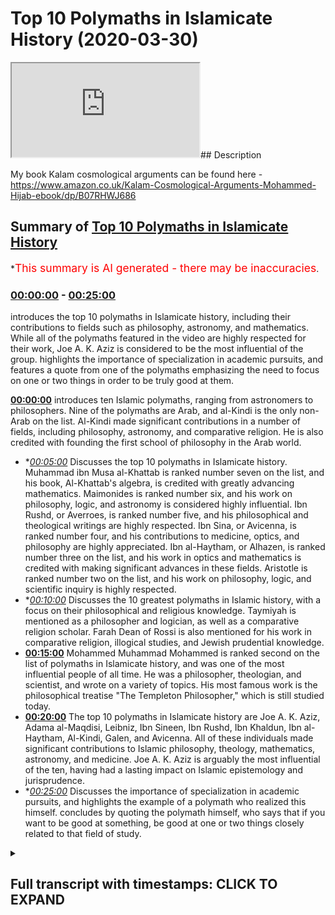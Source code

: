 # Top 10 Polymaths in Islamicate History (2020-03-30)

<iframe loading='lazy' src='https://www.youtube.com/embed/l6jwMzE5XaI'></iframe>## Description

My book Kalam cosmological arguments can be found here - https://www.amazon.co.uk/Kalam-Cosmological-Arguments-Mohammed-Hijab-ebook/dp/B07RHWJ686

## Summary of [Top 10 Polymaths in Islamicate History](https://www.youtube.com/watch?v=l6jwMzE5XaI)


*<span style="color:red; font-size:125%">This summary is AI generated - there may be inaccuracies</span>.

### [00:00:00](https://www.youtube.com/watch?v=l6jwMzE5XaI&t=0) - [00:25:00](https://www.youtube.com/watch?v=l6jwMzE5XaI&t=1500)

introduces the top 10 polymaths in Islamicate history, including their contributions to fields such as philosophy, astronomy, and mathematics. While all of the polymaths featured in the video are highly respected for their work, Joe A. K. Aziz is considered to be the most influential of the group.  highlights the importance of specialization in academic pursuits, and features a quote from one of the polymaths emphasizing the need to focus on one or two things in order to be truly good at them.

**[00:00:00](https://www.youtube.com/watch?v=l6jwMzE5XaI&t=0)**  introduces ten Islamic polymaths, ranging from astronomers to philosophers. Nine of the polymaths are Arab, and al-Kindi is the only non-Arab on the list. Al-Kindi made significant contributions in a number of fields, including philosophy, astronomy, and comparative religion. He is also credited with founding the first school of philosophy in the Arab world.
* **[00:05:00](https://www.youtube.com/watch?v=l6jwMzE5XaI&t=300)* Discusses the top 10 polymaths in Islamicate history. Muhammad ibn Musa al-Khattab is ranked number seven on the list, and his book, Al-Khattab's algebra, is credited with greatly advancing mathematics. Maimonides is ranked number six, and his work on philosophy, logic, and astronomy is considered highly influential. Ibn Rushd, or Averroes, is ranked number five, and his philosophical and theological writings are highly respected. Ibn Sina, or Avicenna, is ranked number four, and his contributions to medicine, optics, and philosophy are highly appreciated. Ibn al-Haytham, or Alhazen, is ranked number three on the list, and his work in optics and mathematics is credited with making significant advances in these fields. Aristotle is ranked number two on the list, and his work on philosophy, logic, and scientific inquiry is highly respected.
* **[00:10:00](https://www.youtube.com/watch?v=l6jwMzE5XaI&t=600)* Discusses the 10 greatest polymaths in Islamic history, with a focus on their philosophical and religious knowledge. Taymiyah is mentioned as a philosopher and logician, as well as a comparative religion scholar. Farah Dean of Rossi is also mentioned for his work in comparative religion, illogical studies, and Jewish prudential knowledge.
* **[00:15:00](https://www.youtube.com/watch?v=l6jwMzE5XaI&t=900)** Mohammed Muhammad Mohammed is ranked second on the list of polymaths in Islamicate history, and was one of the most influential people of all time. He was a philosopher, theologian, and scientist, and wrote on a variety of topics. His most famous work is the philosophical treatise "The Templeton Philosopher," which is still studied today.
* **[00:20:00](https://www.youtube.com/watch?v=l6jwMzE5XaI&t=1200)** The top 10 polymaths in Islamicate history are Joe A. K. Aziz, Adama al-Maqdisi, Leibniz, Ibn Sineen, Ibn Rushd, Ibn Khaldun, Ibn al-Haytham, Al-Kindi, Galen, and Avicenna. All of these individuals made significant contributions to Islamic philosophy, theology, mathematics, astronomy, and medicine. Joe A. K. Aziz is arguably the most influential of the ten, having had a lasting impact on Islamic epistemology and jurisprudence.
* **[00:25:00](https://www.youtube.com/watch?v=l6jwMzE5XaI&t=1500)* Discusses the importance of specialization in academic pursuits, and highlights the example of a polymath who realized this himself.  concludes by quoting the polymath himself, who says that if you want to be good at something, be good at one or two things closely related to that field of study.

<details><summary><h2>Full transcript with timestamps: CLICK TO EXPAND</h2></summary>

[0:00:00](https://youtu.be/l6jwMzE5XaI?t=0) assalamualaikum warahmatullahi what I  
[0:00:02](https://youtu.be/l6jwMzE5XaI?t=2) care - how are you guys doing look who  
[0:00:06](https://youtu.be/l6jwMzE5XaI?t=6) I've been asking me to do reading lists  
[0:00:07](https://youtu.be/l6jwMzE5XaI?t=7) different kinds of reading lists for  
[0:00:08](https://youtu.be/l6jwMzE5XaI?t=8) recommended reading and one day I might  
[0:00:11](https://youtu.be/l6jwMzE5XaI?t=11) actually write a reading list and put it  
[0:00:12](https://youtu.be/l6jwMzE5XaI?t=12) on my website  
[0:00:14](https://youtu.be/l6jwMzE5XaI?t=14) Muhammad a not code at UK but today  
[0:00:18](https://youtu.be/l6jwMzE5XaI?t=18) what I wanted to do with you guys is  
[0:00:19](https://youtu.be/l6jwMzE5XaI?t=19) actually take you through ten islamic  
[0:00:22](https://youtu.be/l6jwMzE5XaI?t=22) eight polymaths that i think you should  
[0:00:24](https://youtu.be/l6jwMzE5XaI?t=24) know about and i'm putting them in  
[0:00:25](https://youtu.be/l6jwMzE5XaI?t=25) ranking order and why have I phrased it  
[0:00:29](https://youtu.be/l6jwMzE5XaI?t=29) in this way ten Islamic a Poli masters  
[0:00:31](https://youtu.be/l6jwMzE5XaI?t=31) because Islamic a is a area where  
[0:00:34](https://youtu.be/l6jwMzE5XaI?t=34) Islamic rule was dominant and sometimes  
[0:00:39](https://youtu.be/l6jwMzE5XaI?t=39) can refer to the Caliphate like for  
[0:00:41](https://youtu.be/l6jwMzE5XaI?t=41) example there are made rule or are  
[0:00:43](https://youtu.be/l6jwMzE5XaI?t=43) bested rule etc and so when I say  
[0:00:47](https://youtu.be/l6jwMzE5XaI?t=47) Islamic a polymaths it doesn't  
[0:00:48](https://youtu.be/l6jwMzE5XaI?t=48) necessarily mean that the people that  
[0:00:51](https://youtu.be/l6jwMzE5XaI?t=51) are being referenced must be Muslims I  
[0:00:52](https://youtu.be/l6jwMzE5XaI?t=52) mean or Arabs or anything like that it  
[0:00:55](https://youtu.be/l6jwMzE5XaI?t=55) just means that they were living under  
[0:00:56](https://youtu.be/l6jwMzE5XaI?t=56) that particular rule the Islamic eighth  
[0:00:58](https://youtu.be/l6jwMzE5XaI?t=58) rule and I'm mentioning these ten names  
[0:01:01](https://youtu.be/l6jwMzE5XaI?t=61) because I do think that they are the  
[0:01:05](https://youtu.be/l6jwMzE5XaI?t=65) polymath are you should know about  
[0:01:07](https://youtu.be/l6jwMzE5XaI?t=67) now when I say polymath I'm talking  
[0:01:10](https://youtu.be/l6jwMzE5XaI?t=70) about someone who has a special ism in  
[0:01:13](https://youtu.be/l6jwMzE5XaI?t=73) more than one discipline of study and  
[0:01:16](https://youtu.be/l6jwMzE5XaI?t=76) has actually had an influence in that  
[0:01:19](https://youtu.be/l6jwMzE5XaI?t=79) academic discipline and so this is  
[0:01:22](https://youtu.be/l6jwMzE5XaI?t=82) different to saying for example that you  
[0:01:25](https://youtu.be/l6jwMzE5XaI?t=85) are the most influential person or the  
[0:01:27](https://youtu.be/l6jwMzE5XaI?t=87) ten most influential people culturally  
[0:01:29](https://youtu.be/l6jwMzE5XaI?t=89) societally politically or economically  
[0:01:30](https://youtu.be/l6jwMzE5XaI?t=90) that's a different thing and so for this  
[0:01:34](https://youtu.be/l6jwMzE5XaI?t=94) reason I'm gonna not include obviously  
[0:01:36](https://youtu.be/l6jwMzE5XaI?t=96) the the Prophet Muhammad and their  
[0:01:40](https://youtu.be/l6jwMzE5XaI?t=100) Sahaba the Companions of the Prophet or  
[0:01:43](https://youtu.be/l6jwMzE5XaI?t=103) even the turbine for that matter if this  
[0:01:46](https://youtu.be/l6jwMzE5XaI?t=106) is strictly an academic exercise where  
[0:01:49](https://youtu.be/l6jwMzE5XaI?t=109) we look at using my subjective value  
[0:01:53](https://youtu.be/l6jwMzE5XaI?t=113) judgment of course ten of the people who  
[0:01:56](https://youtu.be/l6jwMzE5XaI?t=116) have contributed most to in my opinion  
[0:01:59](https://youtu.be/l6jwMzE5XaI?t=119) obviously too in that area and what I'm  
[0:02:06](https://youtu.be/l6jwMzE5XaI?t=126) not including in the area is sub-saharan  
[0:02:08](https://youtu.be/l6jwMzE5XaI?t=128) Africa and I'll be honest with you the  
[0:02:09](https://youtu.be/l6jwMzE5XaI?t=129) reason why is because I have very  
[0:02:11](https://youtu.be/l6jwMzE5XaI?t=131) limited knowledge of the area  
[0:02:13](https://youtu.be/l6jwMzE5XaI?t=133) likewise I'm not including China as  
[0:02:15](https://youtu.be/l6jwMzE5XaI?t=135) though obviously Islam spread to China  
[0:02:19](https://youtu.be/l6jwMzE5XaI?t=139) I'm not including it because once again  
[0:02:22](https://youtu.be/l6jwMzE5XaI?t=142) my knowledge is pretty much non-existent  
[0:02:24](https://youtu.be/l6jwMzE5XaI?t=144) in terms of Chinese coach I'm a cadet  
[0:02:28](https://youtu.be/l6jwMzE5XaI?t=148) academia et cetera on these on these  
[0:02:30](https://youtu.be/l6jwMzE5XaI?t=150) issues so let's get started before we  
[0:02:34](https://youtu.be/l6jwMzE5XaI?t=154) actually start listing my criteria for  
[0:02:37](https://youtu.be/l6jwMzE5XaI?t=157) subjective value judgment will be  
[0:02:39](https://youtu.be/l6jwMzE5XaI?t=159) basically influenced in as many distinct  
[0:02:42](https://youtu.be/l6jwMzE5XaI?t=162) fields of study as possible so let's  
[0:02:45](https://youtu.be/l6jwMzE5XaI?t=165) start that number 10 the my list is L  
[0:02:48](https://youtu.be/l6jwMzE5XaI?t=168) Bay ruining I bitterly was a Persian he  
[0:02:52](https://youtu.be/l6jwMzE5XaI?t=172) was a polymath and he basically  
[0:02:55](https://youtu.be/l6jwMzE5XaI?t=175) specialized in more than one field he  
[0:02:57](https://youtu.be/l6jwMzE5XaI?t=177) specialized in astronomy in geology he  
[0:03:01](https://youtu.be/l6jwMzE5XaI?t=181) wrote a book called Honolulu Massoud II  
[0:03:03](https://youtu.be/l6jwMzE5XaI?t=183) almost out his law which was basically  
[0:03:06](https://youtu.be/l6jwMzE5XaI?t=186) like an encyclopedia it was encyclopedia  
[0:03:09](https://youtu.be/l6jwMzE5XaI?t=189) of astronomy of engineering and so on  
[0:03:13](https://youtu.be/l6jwMzE5XaI?t=193) and so he wrote another book called fe @  
[0:03:17](https://youtu.be/l6jwMzE5XaI?t=197) fe masala sorry at the feem listen art  
[0:03:22](https://youtu.be/l6jwMzE5XaI?t=202) and Jim which is basically and the you  
[0:03:24](https://youtu.be/l6jwMzE5XaI?t=204) know understanding astrology and for  
[0:03:26](https://youtu.be/l6jwMzE5XaI?t=206) those people at that time I strongly gen  
[0:03:28](https://youtu.be/l6jwMzE5XaI?t=208) astronomy were very much interlinked but  
[0:03:30](https://youtu.be/l6jwMzE5XaI?t=210) it was not astrological as much as it  
[0:03:34](https://youtu.be/l6jwMzE5XaI?t=214) was that book is actually astronomical  
[0:03:36](https://youtu.be/l6jwMzE5XaI?t=216) the interesting thing about by Rooney is  
[0:03:38](https://youtu.be/l6jwMzE5XaI?t=218) that he was also a comparative religion  
[0:03:40](https://youtu.be/l6jwMzE5XaI?t=220) st went to india he spent time in india  
[0:03:43](https://youtu.be/l6jwMzE5XaI?t=223) and he was an ideology basically he did  
[0:03:45](https://youtu.be/l6jwMzE5XaI?t=225) a comparative religious study between  
[0:03:47](https://youtu.be/l6jwMzE5XaI?t=227) like quranic and islamic precepts and  
[0:03:50](https://youtu.be/l6jwMzE5XaI?t=230) obviously hindu precepts and i think he  
[0:03:51](https://youtu.be/l6jwMzE5XaI?t=231) was probably one of the first 1050  
[0:03:55](https://youtu.be/l6jwMzE5XaI?t=235) milady which is gregorian calendar so  
[0:03:59](https://youtu.be/l6jwMzE5XaI?t=239) this is a person who has had a profound  
[0:04:02](https://youtu.be/l6jwMzE5XaI?t=242) impact and the reason why i put him as  
[0:04:04](https://youtu.be/l6jwMzE5XaI?t=244) number 10 is because of the impact he's  
[0:04:05](https://youtu.be/l6jwMzE5XaI?t=245) had on astronomy in particular I mean  
[0:04:07](https://youtu.be/l6jwMzE5XaI?t=247) this guy even basically measured the  
[0:04:10](https://youtu.be/l6jwMzE5XaI?t=250) radius of the sort of circumference of  
[0:04:15](https://youtu.be/l6jwMzE5XaI?t=255) the other of the earth and came to about  
[0:04:18](https://youtu.be/l6jwMzE5XaI?t=258) 2% accuracy from current day numbers so  
[0:04:22](https://youtu.be/l6jwMzE5XaI?t=262) this guy was most certainly someone who  
[0:04:25](https://youtu.be/l6jwMzE5XaI?t=265) was influential more than one field he  
[0:04:29](https://youtu.be/l6jwMzE5XaI?t=269) was a comparative religion Asst he was  
[0:04:32](https://youtu.be/l6jwMzE5XaI?t=272) an astronomer geology geology expert and  
[0:04:36](https://youtu.be/l6jwMzE5XaI?t=276) so on  
[0:04:37](https://youtu.be/l6jwMzE5XaI?t=277) number nine is al Kindi al Kindi and we  
[0:04:41](https://youtu.be/l6jwMzE5XaI?t=281) used to fear hope in his heart al Kindi  
[0:04:45](https://youtu.be/l6jwMzE5XaI?t=285) a Saba al-kindi he died 873 ad and  
[0:04:51](https://youtu.be/l6jwMzE5XaI?t=291) basically he was seen as like you know  
[0:04:55](https://youtu.be/l6jwMzE5XaI?t=295) the father of philosophy for the Arabs  
[0:04:58](https://youtu.be/l6jwMzE5XaI?t=298) and he was an Arab one of the only that  
[0:05:00](https://youtu.be/l6jwMzE5XaI?t=300) we're gonna mention on this list and the  
[0:05:05](https://youtu.be/l6jwMzE5XaI?t=305) reason why I put him in this is because  
[0:05:07](https://youtu.be/l6jwMzE5XaI?t=307) to be honest he was even referenced by I  
[0:05:10](https://youtu.be/l6jwMzE5XaI?t=310) mean in terms of things like mathematics  
[0:05:12](https://youtu.be/l6jwMzE5XaI?t=312) he might not have been as prominent but  
[0:05:15](https://youtu.be/l6jwMzE5XaI?t=315) in terms of philosophy he was certainly  
[0:05:16](https://youtu.be/l6jwMzE5XaI?t=316) incredibly influential he had a massive  
[0:05:20](https://youtu.be/l6jwMzE5XaI?t=320) impact to only been seen on every sana  
[0:05:22](https://youtu.be/l6jwMzE5XaI?t=322) his ideas would trickle through to his  
[0:05:25](https://youtu.be/l6jwMzE5XaI?t=325) ideas he was a physician so he basically  
[0:05:28](https://youtu.be/l6jwMzE5XaI?t=328) done a lot of work in medicine and  
[0:05:33](https://youtu.be/l6jwMzE5XaI?t=333) actually he was referenced Bible Hatem  
[0:05:35](https://youtu.be/l6jwMzE5XaI?t=335) and after that some contribution to  
[0:05:39](https://youtu.be/l6jwMzE5XaI?t=339) optics as well so you can imagine this  
[0:05:41](https://youtu.be/l6jwMzE5XaI?t=341) person he's put his hand in so many jars  
[0:05:43](https://youtu.be/l6jwMzE5XaI?t=343) and has actually been influential or  
[0:05:47](https://youtu.be/l6jwMzE5XaI?t=347) almost all of them talk about influence  
[0:05:51](https://youtu.be/l6jwMzE5XaI?t=351) number eight is al Howard's me Muhammad  
[0:05:53](https://youtu.be/l6jwMzE5XaI?t=353) the new even more self cover is me and  
[0:05:56](https://youtu.be/l6jwMzE5XaI?t=356) basically you might know him already for  
[0:05:59](https://youtu.be/l6jwMzE5XaI?t=359) writing a book which is very well known  
[0:06:02](https://youtu.be/l6jwMzE5XaI?t=362) if you don't know it you'll know about  
[0:06:04](https://youtu.be/l6jwMzE5XaI?t=364) the result of it which is algebra in the  
[0:06:07](https://youtu.be/l6jwMzE5XaI?t=367) kitab or the book that he wrote as kid  
[0:06:09](https://youtu.be/l6jwMzE5XaI?t=369) al khattab Albertosaurus algebra 1 mu  
[0:06:14](https://youtu.be/l6jwMzE5XaI?t=374) kabbalah which is basically a  
[0:06:16](https://youtu.be/l6jwMzE5XaI?t=376) compendious book on calculations by  
[0:06:19](https://youtu.be/l6jwMzE5XaI?t=379) complete by completion and balancing  
[0:06:21](https://youtu.be/l6jwMzE5XaI?t=381) this is a book now basically he was  
[0:06:23](https://youtu.be/l6jwMzE5XaI?t=383) outlining quadratic expressions and all  
[0:06:27](https://youtu.be/l6jwMzE5XaI?t=387) these kind of things which we learn in  
[0:06:28](https://youtu.be/l6jwMzE5XaI?t=388) school nowadays and by the way these  
[0:06:31](https://youtu.be/l6jwMzE5XaI?t=391) you'll be surprised as to the effect  
[0:06:33](https://youtu.be/l6jwMzE5XaI?t=393) that algebra has had on the world in  
[0:06:34](https://youtu.be/l6jwMzE5XaI?t=394) terms of engineering like nowadays if  
[0:06:36](https://youtu.be/l6jwMzE5XaI?t=396) someone if you know someone doesn't  
[0:06:38](https://youtu.be/l6jwMzE5XaI?t=398) doing  
[0:06:38](https://youtu.be/l6jwMzE5XaI?t=398) University they have to go through a  
[0:06:41](https://youtu.be/l6jwMzE5XaI?t=401) rigorous like mathematical program where  
[0:06:43](https://youtu.be/l6jwMzE5XaI?t=403) they know their algebra very well  
[0:06:45](https://youtu.be/l6jwMzE5XaI?t=405) because any kind of engineering you'll  
[0:06:47](https://youtu.be/l6jwMzE5XaI?t=407) know will depend on algebraic  
[0:06:49](https://youtu.be/l6jwMzE5XaI?t=409) formulations so you a lot you probably  
[0:06:53](https://youtu.be/l6jwMzE5XaI?t=413) walking in the street and looking at  
[0:06:54](https://youtu.be/l6jwMzE5XaI?t=414) buildings or maybe riding an aeroplane  
[0:06:56](https://youtu.be/l6jwMzE5XaI?t=416) and not realize that the impact that  
[0:06:58](https://youtu.be/l6jwMzE5XaI?t=418) alcohol is me has had on that is  
[0:07:02](https://youtu.be/l6jwMzE5XaI?t=422) actually massive because algebra has  
[0:07:05](https://youtu.be/l6jwMzE5XaI?t=425) facilitated the way for people to be  
[0:07:08](https://youtu.be/l6jwMzE5XaI?t=428) able to operate in that way  
[0:07:10](https://youtu.be/l6jwMzE5XaI?t=430) number seven is Maimonides or most have  
[0:07:13](https://youtu.be/l6jwMzE5XaI?t=433) been my own now he was a jew but it was  
[0:07:16](https://youtu.be/l6jwMzE5XaI?t=436) a jewish jurist the philosopher logician  
[0:07:17](https://youtu.be/l6jwMzE5XaI?t=437) an astronomer but this man is seen as  
[0:07:21](https://youtu.be/l6jwMzE5XaI?t=441) probably the most influential scholar in  
[0:07:25](https://youtu.be/l6jwMzE5XaI?t=445) all of judaism after him in this column  
[0:07:28](https://youtu.be/l6jwMzE5XaI?t=448) the second Moses he is a polymath in the  
[0:07:32](https://youtu.be/l6jwMzE5XaI?t=452) sense that he actually wrote on  
[0:07:33](https://youtu.be/l6jwMzE5XaI?t=453) different issues he was a Jewish jurist  
[0:07:36](https://youtu.be/l6jwMzE5XaI?t=456) he's a philosopher logician and even an  
[0:07:38](https://youtu.be/l6jwMzE5XaI?t=458) astronomer you know so there's books  
[0:07:40](https://youtu.be/l6jwMzE5XaI?t=460) that he's written in Hebrew but also  
[0:07:43](https://youtu.be/l6jwMzE5XaI?t=463) mostly he's written in Arabic so he  
[0:07:44](https://youtu.be/l6jwMzE5XaI?t=464) wrote that and that hye-rin which is the  
[0:07:47](https://youtu.be/l6jwMzE5XaI?t=467) guide for look perplexed which is book  
[0:07:49](https://youtu.be/l6jwMzE5XaI?t=469) on logic and basically takes the kind of  
[0:07:52](https://youtu.be/l6jwMzE5XaI?t=472) same route as like Thomas Aquinas law  
[0:07:56](https://youtu.be/l6jwMzE5XaI?t=476) has a lien those individuals there where  
[0:07:58](https://youtu.be/l6jwMzE5XaI?t=478) you kind of systematic theology proving  
[0:08:00](https://youtu.be/l6jwMzE5XaI?t=480) God's existence and those kinds of  
[0:08:02](https://youtu.be/l6jwMzE5XaI?t=482) things he was incredibly influential and  
[0:08:05](https://youtu.be/l6jwMzE5XaI?t=485) probably the most influential Jewish  
[0:08:06](https://youtu.be/l6jwMzE5XaI?t=486) scholar of all times my poem is number  
[0:08:10](https://youtu.be/l6jwMzE5XaI?t=490) seven because obviously he lived and  
[0:08:12](https://youtu.be/l6jwMzE5XaI?t=492) within the Islamic the Islamic a if you  
[0:08:15](https://youtu.be/l6jwMzE5XaI?t=495) like and so his work flourished in the  
[0:08:18](https://youtu.be/l6jwMzE5XaI?t=498) context of Islamic rule  
[0:08:21](https://youtu.be/l6jwMzE5XaI?t=501) six is even hater know able hater will  
[0:08:26](https://youtu.be/l6jwMzE5XaI?t=506) be known for his book of optics now  
[0:08:29](https://youtu.be/l6jwMzE5XaI?t=509) really and truly the book of optics was  
[0:08:31](https://youtu.be/l6jwMzE5XaI?t=511) a massive breakthrough in the way we  
[0:08:34](https://youtu.be/l6jwMzE5XaI?t=514) perceived basically optics and he ran  
[0:08:38](https://youtu.be/l6jwMzE5XaI?t=518) experiments which he did in a systematic  
[0:08:41](https://youtu.be/l6jwMzE5XaI?t=521) and scientific way to try and basically  
[0:08:46](https://youtu.be/l6jwMzE5XaI?t=526) understand how optics work and how the  
[0:08:49](https://youtu.be/l6jwMzE5XaI?t=529) human eye works and he wrote a lot of  
[0:08:52](https://youtu.be/l6jwMzE5XaI?t=532) things and what really made him special  
[0:08:54](https://youtu.be/l6jwMzE5XaI?t=534) in addition to all these great  
[0:08:56](https://youtu.be/l6jwMzE5XaI?t=536) contributions to objects is actually his  
[0:08:58](https://youtu.be/l6jwMzE5XaI?t=538) contribution to what we would call today  
[0:08:59](https://youtu.be/l6jwMzE5XaI?t=539) as a philosophy of science because  
[0:09:01](https://youtu.be/l6jwMzE5XaI?t=541) really and truly what he did whilst he  
[0:09:04](https://youtu.be/l6jwMzE5XaI?t=544) was doing his science he wasn't just  
[0:09:05](https://youtu.be/l6jwMzE5XaI?t=545) thinking as many unfortunately  
[0:09:07](https://youtu.be/l6jwMzE5XaI?t=547) scientists do now when they go to the  
[0:09:08](https://youtu.be/l6jwMzE5XaI?t=548) laboratory about the systems but he was  
[0:09:10](https://youtu.be/l6jwMzE5XaI?t=550) thinking about how to refine the systems  
[0:09:13](https://youtu.be/l6jwMzE5XaI?t=553) itself and this is called the philosophy  
[0:09:15](https://youtu.be/l6jwMzE5XaI?t=555) of science so he has seen as kind of  
[0:09:17](https://youtu.be/l6jwMzE5XaI?t=557) like an architect for the philosophy of  
[0:09:19](https://youtu.be/l6jwMzE5XaI?t=559) science  
[0:09:19](https://youtu.be/l6jwMzE5XaI?t=559) he put conditions in place he saw what  
[0:09:22](https://youtu.be/l6jwMzE5XaI?t=562) would be appropriate what wouldn't be  
[0:09:23](https://youtu.be/l6jwMzE5XaI?t=563) appropriate cetera but in addition to  
[0:09:26](https://youtu.be/l6jwMzE5XaI?t=566) that he wrote about a standing of like  
[0:09:28](https://youtu.be/l6jwMzE5XaI?t=568) the history of these things like history  
[0:09:32](https://youtu.be/l6jwMzE5XaI?t=572) philosophy history of intellectuals I  
[0:09:35](https://youtu.be/l6jwMzE5XaI?t=575) wanted to do a same video like this but  
[0:09:37](https://youtu.be/l6jwMzE5XaI?t=577) for the Western world because one of the  
[0:09:39](https://youtu.be/l6jwMzE5XaI?t=579) people I definitely put on my top ten in  
[0:09:41](https://youtu.be/l6jwMzE5XaI?t=581) the Western world would be told me now  
[0:09:42](https://youtu.be/l6jwMzE5XaI?t=582) told him he basically wrote a book and  
[0:09:45](https://youtu.be/l6jwMzE5XaI?t=585) this book that told me he was in Helenus  
[0:09:48](https://youtu.be/l6jwMzE5XaI?t=588) he was a Hellenistic thinker yeah so he  
[0:09:50](https://youtu.be/l6jwMzE5XaI?t=590) exists at the same kind of time in the  
[0:09:53](https://youtu.be/l6jwMzE5XaI?t=593) Greek ancient Greek time where Aristotle  
[0:09:55](https://youtu.be/l6jwMzE5XaI?t=595) and those guys also existed and totally  
[0:09:57](https://youtu.be/l6jwMzE5XaI?t=597) basically had a very he had he had a  
[0:10:01](https://youtu.be/l6jwMzE5XaI?t=601) theory on geocentric geocentric models  
[0:10:03](https://youtu.be/l6jwMzE5XaI?t=603) where he basically pretty it was a but  
[0:10:05](https://youtu.be/l6jwMzE5XaI?t=605) basically was a working model on how he  
[0:10:08](https://youtu.be/l6jwMzE5XaI?t=608) thought basically the Sun goes around  
[0:10:10](https://youtu.be/l6jwMzE5XaI?t=610) the earth and but not only that but all  
[0:10:11](https://youtu.be/l6jwMzE5XaI?t=611) of the all of the planets go around the  
[0:10:14](https://youtu.be/l6jwMzE5XaI?t=614) earth and he had these kind of eccentric  
[0:10:15](https://youtu.be/l6jwMzE5XaI?t=615) circles etc this was part of Ptolemies  
[0:10:18](https://youtu.be/l6jwMzE5XaI?t=618) model but Ptolemies model his geocentric  
[0:10:21](https://youtu.be/l6jwMzE5XaI?t=621) model persisted for basically I would  
[0:10:24](https://youtu.be/l6jwMzE5XaI?t=624) say a millennium more than a millennium  
[0:10:26](https://youtu.be/l6jwMzE5XaI?t=626) after his death so everyone was going  
[0:10:29](https://youtu.be/l6jwMzE5XaI?t=629) along with this geocentric model all the  
[0:10:30](https://youtu.be/l6jwMzE5XaI?t=630) astronomers were using totem his work  
[0:10:32](https://youtu.be/l6jwMzE5XaI?t=632) that's why he would be action  
[0:10:34](https://youtu.be/l6jwMzE5XaI?t=634) even despite the fact that we would  
[0:10:35](https://youtu.be/l6jwMzE5XaI?t=635) consider him wrong now because of a  
[0:10:37](https://youtu.be/l6jwMzE5XaI?t=637) heliocentric model he'd be considered  
[0:10:39](https://youtu.be/l6jwMzE5XaI?t=639) one of the greatest thinkers of Western  
[0:10:41](https://youtu.be/l6jwMzE5XaI?t=641) history told him me however now if the  
[0:10:45](https://youtu.be/l6jwMzE5XaI?t=645) Haitham wrote a book which is translated  
[0:10:48](https://youtu.be/l6jwMzE5XaI?t=648) into English as the doubts concerning  
[0:10:50](https://youtu.be/l6jwMzE5XaI?t=650) Ptolemy and this is a lesson for us  
[0:10:52](https://youtu.be/l6jwMzE5XaI?t=652) because when basically people in the  
[0:10:55](https://youtu.be/l6jwMzE5XaI?t=655) Islamic Golden Age and this would be  
[0:10:57](https://youtu.be/l6jwMzE5XaI?t=657) considered the Islamic Golden Age but  
[0:10:59](https://youtu.be/l6jwMzE5XaI?t=659) when they started to doubt yeah when  
[0:11:01](https://youtu.be/l6jwMzE5XaI?t=661) they started to doubt and they started  
[0:11:03](https://youtu.be/l6jwMzE5XaI?t=663) to challenge prevailing Greek ideas that  
[0:11:06](https://youtu.be/l6jwMzE5XaI?t=666) is when they made their best and most  
[0:11:08](https://youtu.be/l6jwMzE5XaI?t=668) impressive innovative contributions in  
[0:11:10](https://youtu.be/l6jwMzE5XaI?t=670) all fields and it's a lesson to us  
[0:11:13](https://youtu.be/l6jwMzE5XaI?t=673) because nowadays we it's not even about  
[0:11:15](https://youtu.be/l6jwMzE5XaI?t=675) it's not even astronomical now we have  
[0:11:17](https://youtu.be/l6jwMzE5XaI?t=677) ideological things which we're afraid to  
[0:11:19](https://youtu.be/l6jwMzE5XaI?t=679) challenge things like second wave  
[0:11:20](https://youtu.be/l6jwMzE5XaI?t=680) feminism or things like liberalism or  
[0:11:23](https://youtu.be/l6jwMzE5XaI?t=683) things like communism in in a previous  
[0:11:25](https://youtu.be/l6jwMzE5XaI?t=685) time where those ideas are so pervasive  
[0:11:28](https://youtu.be/l6jwMzE5XaI?t=688) because they've been propounded by a  
[0:11:30](https://youtu.be/l6jwMzE5XaI?t=690) superpower military superpower that  
[0:11:33](https://youtu.be/l6jwMzE5XaI?t=693) we're afraid to challenge them but if  
[0:11:35](https://youtu.be/l6jwMzE5XaI?t=695) you think about will hate them here he's  
[0:11:37](https://youtu.be/l6jwMzE5XaI?t=697) challenging the only Greek ideas of a  
[0:11:40](https://youtu.be/l6jwMzE5XaI?t=700) philosophical perspective but he's  
[0:11:41](https://youtu.be/l6jwMzE5XaI?t=701) challenging Ptolemy told him is  
[0:11:44](https://youtu.be/l6jwMzE5XaI?t=704) astronomy which was seen as kind of like  
[0:11:47](https://youtu.be/l6jwMzE5XaI?t=707) an immutable philosophy or an  
[0:11:49](https://youtu.be/l6jwMzE5XaI?t=709) incorrigible philosophy or astronomy for  
[0:11:52](https://youtu.be/l6jwMzE5XaI?t=712) over four centuries people really had it  
[0:11:55](https://youtu.be/l6jwMzE5XaI?t=715) entrenched in their astronomical mine  
[0:11:56](https://youtu.be/l6jwMzE5XaI?t=716) and the cosmological image of the  
[0:11:58](https://youtu.be/l6jwMzE5XaI?t=718) universe was a geocentric one and they  
[0:12:00](https://youtu.be/l6jwMzE5XaI?t=720) used Toto me as the main academic you  
[0:12:05](https://youtu.be/l6jwMzE5XaI?t=725) know reasoning for that and his model of  
[0:12:07](https://youtu.be/l6jwMzE5XaI?t=727) eccentric revolutions of the planets and  
[0:12:10](https://youtu.be/l6jwMzE5XaI?t=730) he had a whole theory so the fact that  
[0:12:13](https://youtu.be/l6jwMzE5XaI?t=733) he did that was big and and that's why I  
[0:12:17](https://youtu.be/l6jwMzE5XaI?t=737) put him is number six number five is  
[0:12:19](https://youtu.be/l6jwMzE5XaI?t=739) folklore Dean arrazi now we're moving  
[0:12:21](https://youtu.be/l6jwMzE5XaI?t=741) away from Canada scientific aspects now  
[0:12:23](https://youtu.be/l6jwMzE5XaI?t=743) to more a theological aspects and a  
[0:12:25](https://youtu.be/l6jwMzE5XaI?t=745) philosophical aspects because faculty de  
[0:12:27](https://youtu.be/l6jwMzE5XaI?t=747) Rossi was not known as an astronomer or  
[0:12:29](https://youtu.be/l6jwMzE5XaI?t=749) you know a medical expert but he was  
[0:12:33](https://youtu.be/l6jwMzE5XaI?t=753) known as one of the main exegetes of  
[0:12:36](https://youtu.be/l6jwMzE5XaI?t=756) Islam actually his tough seer you know a  
[0:12:39](https://youtu.be/l6jwMzE5XaI?t=759) tough silly Kabir or the great  
[0:12:42](https://youtu.be/l6jwMzE5XaI?t=762) commentary is one the biggest and most  
[0:12:44](https://youtu.be/l6jwMzE5XaI?t=764) profound tefa seer of all times  
[0:12:47](https://youtu.be/l6jwMzE5XaI?t=767) Oh  
[0:12:47](https://youtu.be/l6jwMzE5XaI?t=767) basically exegetical works and in that  
[0:12:50](https://youtu.be/l6jwMzE5XaI?t=770) tough serie realized a lot of the  
[0:12:52](https://youtu.be/l6jwMzE5XaI?t=772) emphasis is on language which is why  
[0:12:55](https://youtu.be/l6jwMzE5XaI?t=775) it's very very fair for us to actually  
[0:12:57](https://youtu.be/l6jwMzE5XaI?t=777) consider him a linguist in addition as  
[0:13:00](https://youtu.be/l6jwMzE5XaI?t=780) being an XJ even though he didn't as far  
[0:13:03](https://youtu.be/l6jwMzE5XaI?t=783) as I know right any you know or he  
[0:13:05](https://youtu.be/l6jwMzE5XaI?t=785) didn't specialize in language in any  
[0:13:07](https://youtu.be/l6jwMzE5XaI?t=787) formal sense in the same way as someone  
[0:13:09](https://youtu.be/l6jwMzE5XaI?t=789) like maybe a see away oh I don't know as  
[0:13:12](https://youtu.be/l6jwMzE5XaI?t=792) I'm actually would have but in that same  
[0:13:15](https://youtu.be/l6jwMzE5XaI?t=795) vein though we have to look at his have  
[0:13:17](https://youtu.be/l6jwMzE5XaI?t=797) seen is very much linguistic so I would  
[0:13:19](https://youtu.be/l6jwMzE5XaI?t=799) consider him a linguist and exergy  
[0:13:21](https://youtu.be/l6jwMzE5XaI?t=801) a logician because he wrote katha  
[0:13:24](https://youtu.be/l6jwMzE5XaI?t=804) beautiful Kabir which is basically the  
[0:13:26](https://youtu.be/l6jwMzE5XaI?t=806) major book her on logic but he also  
[0:13:28](https://youtu.be/l6jwMzE5XaI?t=808) wrote many works in philosophy and  
[0:13:31](https://youtu.be/l6jwMzE5XaI?t=811) philosophical kind of theology if you  
[0:13:33](https://youtu.be/l6jwMzE5XaI?t=813) like as well oh he could even argues he  
[0:13:36](https://youtu.be/l6jwMzE5XaI?t=816) would refer to as that philosophy of  
[0:13:38](https://youtu.be/l6jwMzE5XaI?t=818) religion so these things here fast road  
[0:13:41](https://youtu.be/l6jwMzE5XaI?t=821) Dean of Rossi was one of the most  
[0:13:43](https://youtu.be/l6jwMzE5XaI?t=823) profound and influential scholars to the  
[0:13:46](https://youtu.be/l6jwMzE5XaI?t=826) extent whereby actually his kind of  
[0:13:48](https://youtu.be/l6jwMzE5XaI?t=828) credo ideas are still being used and  
[0:13:50](https://youtu.be/l6jwMzE5XaI?t=830) propounded nowadays in Metairie and  
[0:13:52](https://youtu.be/l6jwMzE5XaI?t=832) ashari circles much to the credit of  
[0:13:55](https://youtu.be/l6jwMzE5XaI?t=835) Rossi so most of the kind of credo  
[0:13:59](https://youtu.be/l6jwMzE5XaI?t=839) ammunition used nowadays in a polemical  
[0:14:02](https://youtu.be/l6jwMzE5XaI?t=842) sense goes back to Farah Dean of Rossi  
[0:14:05](https://youtu.be/l6jwMzE5XaI?t=845) I'm talking about pilaris ism number  
[0:14:07](https://youtu.be/l6jwMzE5XaI?t=847) four is even taymiyah himself now once  
[0:14:11](https://youtu.be/l6jwMzE5XaI?t=851) again he's not is not really a he's not  
[0:14:13](https://youtu.be/l6jwMzE5XaI?t=853) known for his astronomy he's not known  
[0:14:15](https://youtu.be/l6jwMzE5XaI?t=855) for his medical knowledge but he is  
[0:14:17](https://youtu.be/l6jwMzE5XaI?t=857) known for his Jewish Prudential  
[0:14:18](https://youtu.be/l6jwMzE5XaI?t=858) knowledge his philosophical knowledge  
[0:14:19](https://youtu.be/l6jwMzE5XaI?t=859) his logical knowledge and his  
[0:14:21](https://youtu.be/l6jwMzE5XaI?t=861) comparative religion knowledge so I  
[0:14:23](https://youtu.be/l6jwMzE5XaI?t=863) would consider him yes a comparative  
[0:14:25](https://youtu.be/l6jwMzE5XaI?t=865) religion it's because of his Katti batti  
[0:14:27](https://youtu.be/l6jwMzE5XaI?t=867) are bizarre here which was one of the  
[0:14:29](https://youtu.be/l6jwMzE5XaI?t=869) most comprehensive and impressive works  
[0:14:31](https://youtu.be/l6jwMzE5XaI?t=871) which is the kind of the correct reply  
[0:14:34](https://youtu.be/l6jwMzE5XaI?t=874) to the Christians  
[0:14:36](https://youtu.be/l6jwMzE5XaI?t=876) it's a polemical work against the  
[0:14:38](https://youtu.be/l6jwMzE5XaI?t=878) Christian presuppositions but it is one  
[0:14:40](https://youtu.be/l6jwMzE5XaI?t=880) which shows a high level especially for  
[0:14:42](https://youtu.be/l6jwMzE5XaI?t=882) that time of research yeah done you know  
[0:14:47](https://youtu.be/l6jwMzE5XaI?t=887) in terms of Christianity  
[0:14:49](https://youtu.be/l6jwMzE5XaI?t=889) now he's different to Albert you obey  
[0:14:50](https://youtu.be/l6jwMzE5XaI?t=890) Rooney because L by Rory was also  
[0:14:51](https://youtu.be/l6jwMzE5XaI?t=891) comparative religion aspo he but advair  
[0:14:54](https://youtu.be/l6jwMzE5XaI?t=894) only makes it very clear when he's  
[0:14:55](https://youtu.be/l6jwMzE5XaI?t=895) talking about his in his  
[0:14:57](https://youtu.be/l6jwMzE5XaI?t=897) in the illogical studies that actually  
[0:14:59](https://youtu.be/l6jwMzE5XaI?t=899) I'm not here to try and you know  
[0:15:01](https://youtu.be/l6jwMzE5XaI?t=901) disprove the Hindu ideas  
[0:15:03](https://youtu.be/l6jwMzE5XaI?t=903) he said I'm trying to just do an  
[0:15:05](https://youtu.be/l6jwMzE5XaI?t=905) objective review whereas obviously  
[0:15:07](https://youtu.be/l6jwMzE5XaI?t=907) wouldn't a mere comes from a multiple  
[0:15:08](https://youtu.be/l6jwMzE5XaI?t=908) polemical stance but both are academic  
[0:15:10](https://youtu.be/l6jwMzE5XaI?t=910) both find academic vantage points I mean  
[0:15:13](https://youtu.be/l6jwMzE5XaI?t=913) you can do either and still be a  
[0:15:15](https://youtu.be/l6jwMzE5XaI?t=915) comparative religion estudar than 13:28  
[0:15:19](https://youtu.be/l6jwMzE5XaI?t=919) and basically the interesting thing  
[0:15:20](https://youtu.be/l6jwMzE5XaI?t=920) about Minh tamiya he's about seven  
[0:15:22](https://youtu.be/l6jwMzE5XaI?t=922) hundred years after the Prophet Muhammad  
[0:15:23](https://youtu.be/l6jwMzE5XaI?t=923) and seven hundred years before us  
[0:15:25](https://youtu.be/l6jwMzE5XaI?t=925) so his slap-bang in the middle of the  
[0:15:28](https://youtu.be/l6jwMzE5XaI?t=928) historical timeline in terms of where he  
[0:15:30](https://youtu.be/l6jwMzE5XaI?t=930) stands  
[0:15:31](https://youtu.be/l6jwMzE5XaI?t=931) another thing about him is that his the  
[0:15:33](https://youtu.be/l6jwMzE5XaI?t=933) production of scholars that he's  
[0:15:34](https://youtu.be/l6jwMzE5XaI?t=934) produced is something quite amazing so  
[0:15:37](https://youtu.be/l6jwMzE5XaI?t=937) he's produced scholars like him hyemi  
[0:15:39](https://youtu.be/l6jwMzE5XaI?t=939) josiya even kathira there be a Missy you  
[0:15:42](https://youtu.be/l6jwMzE5XaI?t=942) know even muffler and the list goes on  
[0:15:44](https://youtu.be/l6jwMzE5XaI?t=944) and on so his influence you know it  
[0:15:47](https://youtu.be/l6jwMzE5XaI?t=947) stretches a long time into our present  
[0:15:51](https://youtu.be/l6jwMzE5XaI?t=951) day and why this is why I put him as  
[0:15:52](https://youtu.be/l6jwMzE5XaI?t=952) number four because he's still  
[0:15:54](https://youtu.be/l6jwMzE5XaI?t=954) influential just like Muslim in my own  
[0:15:55](https://youtu.be/l6jwMzE5XaI?t=955) but you could say only demographically  
[0:15:58](https://youtu.be/l6jwMzE5XaI?t=958) more influential scale because Muslim  
[0:16:03](https://youtu.be/l6jwMzE5XaI?t=963) Sudanese and in particular Salafism  
[0:16:05](https://youtu.be/l6jwMzE5XaI?t=965) because he's really influenced salafism  
[0:16:07](https://youtu.be/l6jwMzE5XaI?t=967) are more numerous and number than than  
[0:16:10](https://youtu.be/l6jwMzE5XaI?t=970) the Jewish community the entire Jewish  
[0:16:13](https://youtu.be/l6jwMzE5XaI?t=973) community in fact so his his  
[0:16:16](https://youtu.be/l6jwMzE5XaI?t=976) contribution is massive and he's still  
[0:16:19](https://youtu.be/l6jwMzE5XaI?t=979) being referenced today in almost all  
[0:16:21](https://youtu.be/l6jwMzE5XaI?t=981) theological and academics if you don't  
[0:16:22](https://youtu.be/l6jwMzE5XaI?t=982) know Herman taymiyah was you should know  
[0:16:24](https://youtu.be/l6jwMzE5XaI?t=984) because he is most certainly one of the  
[0:16:28](https://youtu.be/l6jwMzE5XaI?t=988) most influential men in history actually  
[0:16:30](https://youtu.be/l6jwMzE5XaI?t=990) to be honest so I've put him as number  
[0:16:33](https://youtu.be/l6jwMzE5XaI?t=993) four there number three is even rushed  
[0:16:35](https://youtu.be/l6jwMzE5XaI?t=995) now Abel rose to you by arguing ok how  
[0:16:37](https://youtu.be/l6jwMzE5XaI?t=997) can you put in rush before Bentham Mia  
[0:16:39](https://youtu.be/l6jwMzE5XaI?t=999) maybe a you know hardcore Soloff is  
[0:16:41](https://youtu.be/l6jwMzE5XaI?t=1001) watching  
[0:16:43](https://youtu.be/l6jwMzE5XaI?t=1003) as a higher level than they've been  
[0:16:45](https://youtu.be/l6jwMzE5XaI?t=1005) Tamia and look this shows you this and  
[0:16:46](https://youtu.be/l6jwMzE5XaI?t=1006) this shows you I said this in be quite a  
[0:16:47](https://youtu.be/l6jwMzE5XaI?t=1007) placement brother because right now I'm  
[0:16:50](https://youtu.be/l6jwMzE5XaI?t=1010) not making in a credo point now soldiers  
[0:16:51](https://youtu.be/l6jwMzE5XaI?t=1011) in the beginning I put a Jew in this top  
[0:16:55](https://youtu.be/l6jwMzE5XaI?t=1015) 10 and I'm not making a point of creed  
[0:16:58](https://youtu.be/l6jwMzE5XaI?t=1018) or not trying to muddy call it succumb  
[0:17:04](https://youtu.be/l6jwMzE5XaI?t=1024) to my denominational urges right now I'm  
[0:17:06](https://youtu.be/l6jwMzE5XaI?t=1026) just you know making a point of  
[0:17:09](https://youtu.be/l6jwMzE5XaI?t=1029) objective reality rushed is there is why  
[0:17:12](https://youtu.be/l6jwMzE5XaI?t=1032) I put him as number three is because of  
[0:17:14](https://youtu.be/l6jwMzE5XaI?t=1034) his contribution to so many different  
[0:17:17](https://youtu.be/l6jwMzE5XaI?t=1037) fields including philosophy theology  
[0:17:19](https://youtu.be/l6jwMzE5XaI?t=1039) medicine astronomy mathematics fit which  
[0:17:24](https://youtu.be/l6jwMzE5XaI?t=1044) is Islamic jurisprudence and so on and  
[0:17:26](https://youtu.be/l6jwMzE5XaI?t=1046) so forth he wrote Baudette and washed  
[0:17:27](https://youtu.be/l6jwMzE5XaI?t=1047) ahead which is something by the way that  
[0:17:31](https://youtu.be/l6jwMzE5XaI?t=1051) is studied in medina university which is  
[0:17:33](https://youtu.be/l6jwMzE5XaI?t=1053) a conservative university so  
[0:17:36](https://youtu.be/l6jwMzE5XaI?t=1056) quote-unquote conservative but bedazzled  
[0:17:38](https://youtu.be/l6jwMzE5XaI?t=1058) mooster hey this is well known but he  
[0:17:41](https://youtu.be/l6jwMzE5XaI?t=1061) also wrote a cool yet first tip which is  
[0:17:43](https://youtu.be/l6jwMzE5XaI?t=1063) basically the comprehensive knowledge of  
[0:17:46](https://youtu.be/l6jwMzE5XaI?t=1066) medicine so for him to do both of those  
[0:17:48](https://youtu.be/l6jwMzE5XaI?t=1068) things there that's really for me is  
[0:17:51](https://youtu.be/l6jwMzE5XaI?t=1071) asked astonishing that he could actually  
[0:17:53](https://youtu.be/l6jwMzE5XaI?t=1073) have contributions like this  
[0:17:54](https://youtu.be/l6jwMzE5XaI?t=1074) unfortunately a lot of his astronomical  
[0:17:56](https://youtu.be/l6jwMzE5XaI?t=1076) stuff hasn't survived but we know that  
[0:17:58](https://youtu.be/l6jwMzE5XaI?t=1078) he was part of a movement that was  
[0:18:00](https://youtu.be/l6jwMzE5XaI?t=1080) casting aspersion on old Telemachus  
[0:18:04](https://youtu.be/l6jwMzE5XaI?t=1084) centricity and though he's like I  
[0:18:07](https://youtu.be/l6jwMzE5XaI?t=1087) haven't seen many of his muscle taught  
[0:18:09](https://youtu.be/l6jwMzE5XaI?t=1089) or his manuscripts maybe they haven't  
[0:18:11](https://youtu.be/l6jwMzE5XaI?t=1091) been miss catalogs or something but in  
[0:18:13](https://youtu.be/l6jwMzE5XaI?t=1093) astronomy he's been referenced by all  
[0:18:15](https://youtu.be/l6jwMzE5XaI?t=1095) the other astronomers you know his time  
[0:18:17](https://youtu.be/l6jwMzE5XaI?t=1097) in the Golden Age and he's seen as in  
[0:18:19](https://youtu.be/l6jwMzE5XaI?t=1099) that movement to push back against the  
[0:18:22](https://youtu.be/l6jwMzE5XaI?t=1102) tone of make series despite the fact  
[0:18:26](https://youtu.be/l6jwMzE5XaI?t=1106) that he was a great commentator for  
[0:18:28](https://youtu.be/l6jwMzE5XaI?t=1108) Aristotle in fact he was referred to as  
[0:18:29](https://youtu.be/l6jwMzE5XaI?t=1109) the commentator you know for Aristotle  
[0:18:32](https://youtu.be/l6jwMzE5XaI?t=1112) so he was here ought to have that effort  
[0:18:34](https://youtu.be/l6jwMzE5XaI?t=1114) which obviously is a response to has a  
[0:18:36](https://youtu.be/l6jwMzE5XaI?t=1116) least Hamilton philosopher he didn't  
[0:18:39](https://youtu.be/l6jwMzE5XaI?t=1119) disagree with as Elian every point but  
[0:18:41](https://youtu.be/l6jwMzE5XaI?t=1121) that's another massive philosophical  
[0:18:43](https://youtu.be/l6jwMzE5XaI?t=1123) work which shows you the depth of his  
[0:18:45](https://youtu.be/l6jwMzE5XaI?t=1125) knowledge in that field so for those  
[0:18:47](https://youtu.be/l6jwMzE5XaI?t=1127) reasons because he was one of the few  
[0:18:49](https://youtu.be/l6jwMzE5XaI?t=1129) people that could be good in science and  
[0:18:51](https://youtu.be/l6jwMzE5XaI?t=1131) good and social science I had to put him  
[0:18:53](https://youtu.be/l6jwMzE5XaI?t=1133) as number three  
[0:18:55](https://youtu.be/l6jwMzE5XaI?t=1135) because this is about polymaths how much  
[0:18:57](https://youtu.be/l6jwMzE5XaI?t=1137) of a polymath you are okay now become  
[0:18:59](https://youtu.be/l6jwMzE5XaI?t=1139) number two el Ezeli and Muhammad as then  
[0:19:02](https://youtu.be/l6jwMzE5XaI?t=1142) Mohammed Mohammed Mohammed in to seal  
[0:19:05](https://youtu.be/l6jwMzE5XaI?t=1145) has early um-hum and the year he died is  
[0:19:09](https://youtu.be/l6jwMzE5XaI?t=1149) gonna be memorable for all because I see  
[0:19:11](https://youtu.be/l6jwMzE5XaI?t=1151) a 1 1 1 1 log percent more time yes year  
[0:19:15](https://youtu.be/l6jwMzE5XaI?t=1155) 1 1 1 1 and he was one of the most  
[0:19:17](https://youtu.be/l6jwMzE5XaI?t=1157) prominent and influential I mean you can  
[0:19:20](https://youtu.be/l6jwMzE5XaI?t=1160) he is one of the most influential people  
[0:19:22](https://youtu.be/l6jwMzE5XaI?t=1162) all time yeah trust me he was a polymath  
[0:19:28](https://youtu.be/l6jwMzE5XaI?t=1168) he wrote on philosophy theology  
[0:19:32](https://youtu.be/l6jwMzE5XaI?t=1172) jurisprudence and he knew about  
[0:19:33](https://youtu.be/l6jwMzE5XaI?t=1173) mathematics now once again if he did  
[0:19:38](https://youtu.be/l6jwMzE5XaI?t=1178) there is what I haven't put him as  
[0:19:40](https://youtu.be/l6jwMzE5XaI?t=1180) number one is because he didn't write on  
[0:19:42](https://youtu.be/l6jwMzE5XaI?t=1182) only astronomical sciences on on physics  
[0:19:46](https://youtu.be/l6jwMzE5XaI?t=1186) etc was the number number one person  
[0:19:48](https://youtu.be/l6jwMzE5XaI?t=1188) that I'm gonna mention they'd do those  
[0:19:50](https://youtu.be/l6jwMzE5XaI?t=1190) things he wrote a Templeton philosopher  
[0:19:53](https://youtu.be/l6jwMzE5XaI?t=1193) which is probably one of the most well  
[0:19:54](https://youtu.be/l6jwMzE5XaI?t=1194) known works a hero which is the  
[0:19:55](https://youtu.be/l6jwMzE5XaI?t=1195) Inquisitor philosophers but he also  
[0:19:57](https://youtu.be/l6jwMzE5XaI?t=1197) wrote something like a most as far and  
[0:19:59](https://youtu.be/l6jwMzE5XaI?t=1199) most Asif Asif book and his teacher  
[0:20:03](https://youtu.be/l6jwMzE5XaI?t=1203) l.joe a knee he wrote another book on a  
[0:20:07](https://youtu.be/l6jwMzE5XaI?t=1207) sulphate which basically Mustapha is I  
[0:20:09](https://youtu.be/l6jwMzE5XaI?t=1209) would say is a refined version of and it  
[0:20:13](https://youtu.be/l6jwMzE5XaI?t=1213) was tossed father a surly book with this  
[0:20:15](https://youtu.be/l6jwMzE5XaI?t=1215) Asura fifth book the hero has such a  
[0:20:19](https://youtu.be/l6jwMzE5XaI?t=1219) lasting impact I even went into humbly  
[0:20:21](https://youtu.be/l6jwMzE5XaI?t=1221) circles obviously someone like him nope  
[0:20:23](https://youtu.be/l6jwMzE5XaI?t=1223) Adama  
[0:20:24](https://youtu.be/l6jwMzE5XaI?t=1224) alma courtesy heroes never known another  
[0:20:29](https://youtu.be/l6jwMzE5XaI?t=1229) which is another holy textbook it's very  
[0:20:32](https://youtu.be/l6jwMzE5XaI?t=1232) much connected to al Mustafa and if you  
[0:20:35](https://youtu.be/l6jwMzE5XaI?t=1235) look at the first manuscripts I ignored  
[0:20:37](https://youtu.be/l6jwMzE5XaI?t=1237) my role in terms of another it had an  
[0:20:40](https://youtu.be/l6jwMzE5XaI?t=1240) epistemological  
[0:20:42](https://youtu.be/l6jwMzE5XaI?t=1242) preamble if you like so in the beginning  
[0:20:45](https://youtu.be/l6jwMzE5XaI?t=1245) of almost as far along as le revised  
[0:20:48](https://youtu.be/l6jwMzE5XaI?t=1248) epistemology which is basically a  
[0:20:51](https://youtu.be/l6jwMzE5XaI?t=1251) philosophical sub-branch even up Adama  
[0:20:53](https://youtu.be/l6jwMzE5XaI?t=1253) and his because basically I wrote was  
[0:20:55](https://youtu.be/l6jwMzE5XaI?t=1255) another is I would say is an  
[0:20:57](https://youtu.be/l6jwMzE5XaI?t=1257) abbreviation or some kind of  
[0:20:58](https://youtu.be/l6jwMzE5XaI?t=1258) condensation of condensed version sorry  
[0:21:01](https://youtu.be/l6jwMzE5XaI?t=1261) of almost a song he also left that in  
[0:21:05](https://youtu.be/l6jwMzE5XaI?t=1265) but then there was a bit of a kind of  
[0:21:08](https://youtu.be/l6jwMzE5XaI?t=1268) backlash and humbly circles having said  
[0:21:10](https://youtu.be/l6jwMzE5XaI?t=1270) that though he has such an impact on  
[0:21:14](https://youtu.be/l6jwMzE5XaI?t=1274) basically us all because a soul elf it  
[0:21:16](https://youtu.be/l6jwMzE5XaI?t=1276) is very much connected to logical  
[0:21:19](https://youtu.be/l6jwMzE5XaI?t=1279) precepts and so alphas early alphas  
[0:21:23](https://youtu.be/l6jwMzE5XaI?t=1283) early has has an impact on that had an  
[0:21:26](https://youtu.be/l6jwMzE5XaI?t=1286) impact on Islamic philosophy from that's  
[0:21:28](https://youtu.be/l6jwMzE5XaI?t=1288) kind of replied to the philosophers book  
[0:21:30](https://youtu.be/l6jwMzE5XaI?t=1290) hero and obviously he was a chef I and  
[0:21:34](https://youtu.be/l6jwMzE5XaI?t=1294) jurisprudence he was a master of that as  
[0:21:36](https://youtu.be/l6jwMzE5XaI?t=1296) well he was also of Persian origin which  
[0:21:38](https://youtu.be/l6jwMzE5XaI?t=1298) shows us that this list is dominated by  
[0:21:41](https://youtu.be/l6jwMzE5XaI?t=1301) the Persians talking about someone who's  
[0:21:43](https://youtu.be/l6jwMzE5XaI?t=1303) of Persian origin and someone who's had  
[0:21:45](https://youtu.be/l6jwMzE5XaI?t=1305) a massive impact unfortunately not  
[0:21:48](https://youtu.be/l6jwMzE5XaI?t=1308) someone who has an emetic fear of I'm  
[0:21:51](https://youtu.be/l6jwMzE5XaI?t=1311) not saying that's unfortunate in a sense  
[0:21:52](https://youtu.be/l6jwMzE5XaI?t=1312) it's a wrong take fear  
[0:21:53](https://youtu.be/l6jwMzE5XaI?t=1313) it's just unfortunate i he fell into  
[0:21:56](https://youtu.be/l6jwMzE5XaI?t=1316) these mistakes of takfeer eben cena who  
[0:22:00](https://youtu.be/l6jwMzE5XaI?t=1320) died 10:37 he's number one in my opinion  
[0:22:02](https://youtu.be/l6jwMzE5XaI?t=1322) and the reason why he's clearly not a  
[0:22:04](https://youtu.be/l6jwMzE5XaI?t=1324) head and shoulders in terms of being a  
[0:22:06](https://youtu.be/l6jwMzE5XaI?t=1326) polymath above everybody else is because  
[0:22:09](https://youtu.be/l6jwMzE5XaI?t=1329) frankly he was able to contribute more  
[0:22:12](https://youtu.be/l6jwMzE5XaI?t=1332) to all of the other sub branches that  
[0:22:14](https://youtu.be/l6jwMzE5XaI?t=1334) anyone else had been able to do that  
[0:22:16](https://youtu.be/l6jwMzE5XaI?t=1336) seriously it's been able to contribute  
[0:22:18](https://youtu.be/l6jwMzE5XaI?t=1338) to things like astronomy and philosophy  
[0:22:23](https://youtu.be/l6jwMzE5XaI?t=1343) to a high high level obviously my book  
[0:22:26](https://youtu.be/l6jwMzE5XaI?t=1346) that I wrote Kalam cosmological  
[0:22:28](https://youtu.be/l6jwMzE5XaI?t=1348) arguments which is available online I  
[0:22:30](https://youtu.be/l6jwMzE5XaI?t=1350) spent a lot of time on it but Xena  
[0:22:32](https://youtu.be/l6jwMzE5XaI?t=1352) and the reason why my opinion is because  
[0:22:34](https://youtu.be/l6jwMzE5XaI?t=1354) everyone else learned from him even as I  
[0:22:36](https://youtu.be/l6jwMzE5XaI?t=1356) Lee who attacked him I I think he  
[0:22:38](https://youtu.be/l6jwMzE5XaI?t=1358) basically is very clear that he agrees  
[0:22:40](https://youtu.be/l6jwMzE5XaI?t=1360) with him or so many things even in  
[0:22:42](https://youtu.be/l6jwMzE5XaI?t=1362) potamia who attacks him you he'll see  
[0:22:45](https://youtu.be/l6jwMzE5XaI?t=1365) that you know he agrees with him and  
[0:22:47](https://youtu.be/l6jwMzE5XaI?t=1367) what they do what even taymir does and  
[0:22:49](https://youtu.be/l6jwMzE5XaI?t=1369) what has led us is they try basically  
[0:22:53](https://youtu.be/l6jwMzE5XaI?t=1373) and create to to Civ even seen as  
[0:22:56](https://youtu.be/l6jwMzE5XaI?t=1376) arguments for the existence of God for  
[0:22:58](https://youtu.be/l6jwMzE5XaI?t=1378) example into kind of like a channel of  
[0:23:02](https://youtu.be/l6jwMzE5XaI?t=1382) Orthodoxy obviously in potamia was like  
[0:23:05](https://youtu.be/l6jwMzE5XaI?t=1385) humble I what would call Salafi today  
[0:23:08](https://youtu.be/l6jwMzE5XaI?t=1388) like where as Ezeli was more sorry yeah  
[0:23:13](https://youtu.be/l6jwMzE5XaI?t=1393) so both of those had slightly different  
[0:23:16](https://youtu.be/l6jwMzE5XaI?t=1396) schools of credo thought but both of  
[0:23:19](https://youtu.be/l6jwMzE5XaI?t=1399) them did the same kind of thing for  
[0:23:21](https://youtu.be/l6jwMzE5XaI?t=1401) respective schools of thought which is  
[0:23:22](https://youtu.be/l6jwMzE5XaI?t=1402) to sift through the ideas of Ivan Cena  
[0:23:25](https://youtu.be/l6jwMzE5XaI?t=1405) and to clean up basically according to  
[0:23:28](https://youtu.be/l6jwMzE5XaI?t=1408) the principles the particular school of  
[0:23:30](https://youtu.be/l6jwMzE5XaI?t=1410) thought that they came from and then to  
[0:23:32](https://youtu.be/l6jwMzE5XaI?t=1412) churn out what would be the most you  
[0:23:35](https://youtu.be/l6jwMzE5XaI?t=1415) know the strongest arguments and most  
[0:23:37](https://youtu.be/l6jwMzE5XaI?t=1417) crudely compatible arguments but his  
[0:23:40](https://youtu.be/l6jwMzE5XaI?t=1420) effect on on Islamic or on on Kalam  
[0:23:43](https://youtu.be/l6jwMzE5XaI?t=1423) basically which is the idea of argument  
[0:23:47](https://youtu.be/l6jwMzE5XaI?t=1427) for first principles and so on has been  
[0:23:49](https://youtu.be/l6jwMzE5XaI?t=1429) by far the most impactful so and he  
[0:23:55](https://youtu.be/l6jwMzE5XaI?t=1435) wrote a book called ashy fair which I  
[0:23:56](https://youtu.be/l6jwMzE5XaI?t=1436) mean his his work on medicine yeah is  
[0:24:00](https://youtu.be/l6jwMzE5XaI?t=1440) incredible for the time and his work of  
[0:24:03](https://youtu.be/l6jwMzE5XaI?t=1443) medicine was translated and useful for  
[0:24:05](https://youtu.be/l6jwMzE5XaI?t=1445) the next five or six hundred seven  
[0:24:06](https://youtu.be/l6jwMzE5XaI?t=1446) hundred years it shows you this the  
[0:24:08](https://youtu.be/l6jwMzE5XaI?t=1448) level of this guy's ability to  
[0:24:11](https://youtu.be/l6jwMzE5XaI?t=1451) specialize in more than one field was  
[0:24:13](https://youtu.be/l6jwMzE5XaI?t=1453) something which was you won't find in  
[0:24:15](https://youtu.be/l6jwMzE5XaI?t=1455) every generation now the question is  
[0:24:18](https://youtu.be/l6jwMzE5XaI?t=1458) what do we learn from all of this what  
[0:24:20](https://youtu.be/l6jwMzE5XaI?t=1460) we learn is that being a polymath is not  
[0:24:22](https://youtu.be/l6jwMzE5XaI?t=1462) an easy Enterprise and the importance of  
[0:24:25](https://youtu.be/l6jwMzE5XaI?t=1465) specialism to be honest from what we've  
[0:24:27](https://youtu.be/l6jwMzE5XaI?t=1467) seen from the list that I've provided  
[0:24:28](https://youtu.be/l6jwMzE5XaI?t=1468) more most polymers generally and  
[0:24:31](https://youtu.be/l6jwMzE5XaI?t=1471) obviously this is something that is  
[0:24:33](https://youtu.be/l6jwMzE5XaI?t=1473) specific to this list but generally most  
[0:24:35](https://youtu.be/l6jwMzE5XaI?t=1475) polymers are specialized in very similar  
[0:24:36](https://youtu.be/l6jwMzE5XaI?t=1476) fields like for example theology and  
[0:24:38](https://youtu.be/l6jwMzE5XaI?t=1478) philosophy or geometry astronomy and  
[0:24:40](https://youtu.be/l6jwMzE5XaI?t=1480) mathematics where skills and knowledge  
[0:24:41](https://youtu.be/l6jwMzE5XaI?t=1481) intersect and are transferable  
[0:24:44](https://youtu.be/l6jwMzE5XaI?t=1484) there was actually interesting beef what  
[0:24:47](https://youtu.be/l6jwMzE5XaI?t=1487) did you say yes interesting beef between  
[0:24:51](https://youtu.be/l6jwMzE5XaI?t=1491) urban scene and LB Rooney and basically  
[0:24:56](https://youtu.be/l6jwMzE5XaI?t=1496) this beef was I'm gonna reduce our  
[0:24:57](https://youtu.be/l6jwMzE5XaI?t=1497) actually as really interesting even see  
[0:25:02](https://youtu.be/l6jwMzE5XaI?t=1502) now in one of his books yeah he was like  
[0:25:09](https://youtu.be/l6jwMzE5XaI?t=1509) he's not really gifted in philosophical  
[0:25:11](https://youtu.be/l6jwMzE5XaI?t=1511) maths and people and they ruin it  
[0:25:13](https://youtu.be/l6jwMzE5XaI?t=1513) because he tried to challenge you've  
[0:25:14](https://youtu.be/l6jwMzE5XaI?t=1514) been seen in in philosophy and he made a  
[0:25:16](https://youtu.be/l6jwMzE5XaI?t=1516) mockery of himself  
[0:25:18](https://youtu.be/l6jwMzE5XaI?t=1518) realized okay this guy's call his  
[0:25:20](https://youtu.be/l6jwMzE5XaI?t=1520) specialism in this guy's call his  
[0:25:21](https://youtu.be/l6jwMzE5XaI?t=1521) specially they really realized that  
[0:25:22](https://youtu.be/l6jwMzE5XaI?t=1522) himself because I they really realized I  
[0:25:25](https://youtu.be/l6jwMzE5XaI?t=1525) himself he said something really  
[0:25:26](https://youtu.be/l6jwMzE5XaI?t=1526) interesting which I want to read and he  
[0:25:27](https://youtu.be/l6jwMzE5XaI?t=1527) goes and this is actually translated his  
[0:25:31](https://youtu.be/l6jwMzE5XaI?t=1531) that's a beautiful thing here  
[0:25:33](https://youtu.be/l6jwMzE5XaI?t=1533) goes for the one who attempts  
[0:25:36](https://youtu.be/l6jwMzE5XaI?t=1536) encompassing all things would lose the  
[0:25:38](https://youtu.be/l6jwMzE5XaI?t=1538) whole you know what I mean here this is  
[0:25:42](https://youtu.be/l6jwMzE5XaI?t=1542) very important he goes the one he this  
[0:25:44](https://youtu.be/l6jwMzE5XaI?t=1544) bear ruining a polymath himself he's  
[0:25:46](https://youtu.be/l6jwMzE5XaI?t=1546) realized that so he's tried to get  
[0:25:47](https://youtu.be/l6jwMzE5XaI?t=1547) involved in philosophy we wouldn't see  
[0:25:49](https://youtu.be/l6jwMzE5XaI?t=1549) never seen it's like the top guy the one  
[0:25:51](https://youtu.be/l6jwMzE5XaI?t=1551) who attempts encompassing all things  
[0:25:53](https://youtu.be/l6jwMzE5XaI?t=1553) will lose though just like when Floyd  
[0:25:54](https://youtu.be/l6jwMzE5XaI?t=1554) Mayweather had a match with Conor  
[0:25:56](https://youtu.be/l6jwMzE5XaI?t=1556) McGregor it was just like embarrassing  
[0:25:58](https://youtu.be/l6jwMzE5XaI?t=1558) for for Conor McGregor because the  
[0:26:01](https://youtu.be/l6jwMzE5XaI?t=1561) levels are different if you want to  
[0:26:02](https://youtu.be/l6jwMzE5XaI?t=1562) specialize in one thing it's like going  
[0:26:04](https://youtu.be/l6jwMzE5XaI?t=1564) to the Olympics and getting a gold medal  
[0:26:05](https://youtu.be/l6jwMzE5XaI?t=1565) in two sports a bit only would say for  
[0:26:09](https://youtu.be/l6jwMzE5XaI?t=1569) the one who attempts encompassing all  
[0:26:11](https://youtu.be/l6jwMzE5XaI?t=1571) things would lose the whole lesson here  
[0:26:13](https://youtu.be/l6jwMzE5XaI?t=1573) in terms of academic lesson is simply  
[0:26:16](https://youtu.be/l6jwMzE5XaI?t=1576) this if you want to be good at something  
[0:26:19](https://youtu.be/l6jwMzE5XaI?t=1579) be good at one or two things which are  
[0:26:22](https://youtu.be/l6jwMzE5XaI?t=1582) closely related and that's it man don't  
[0:26:24](https://youtu.be/l6jwMzE5XaI?t=1584) go everywhere because you end up doing  
[0:26:26](https://youtu.be/l6jwMzE5XaI?t=1586) nothing if you try and do everything you  
[0:26:28](https://youtu.be/l6jwMzE5XaI?t=1588) end up doing nothing I hope this was  
[0:26:30](https://youtu.be/l6jwMzE5XaI?t=1590) very edifying Salam alaikum  
</details>